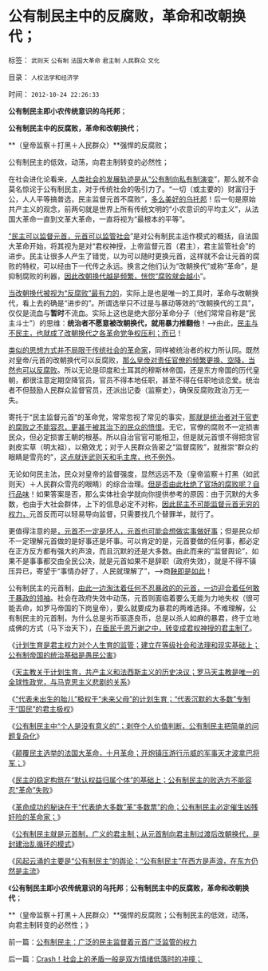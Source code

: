 # 公有制民主中的反腐败，革命和改朝换代；

标签： `武则天` `公有制` `法国大革命` `君主制` `人民群众` `文化` 

目录： `人权法学和经济学`

时间： `2012-10-24 22:26:33`

**公有制民主即小农传统意识的乌托邦**；

**公有制民主中的反腐败，革命和改朝换代**；

**（皇帝监察＋打黑＋人民群众）**强悍的反腐败；

公有制民主的低效，动荡，向君主制转变的必然性；

在社会进化论看来，[人类社会的发展轨迹是从“公有制向私有制演变](../../../2011/5/17/人类发展从公有制走向私有制.md)”，那么就不会莫名惊诧于公有制民主，对于传统社会的吸引力了。“一切（或主要的）财富归于公，人人平等搞普选，民主监督元首不腐败”，[多么美好的乌托邦](../../../2012/8/28/“中等收入陷阱”与“民主，专制，独裁”无关.md)！后一句是原始共产主义的观念，前两句就是世界上所有传统文明的“小农意识的平均主义”，从法国大革命一直到文革大革命，一直将视为“最根本的平等”。

[“民主可以监督元首，元首可以监管社会](../../../2009/3/2/人性本私；民主不是治腐败的速效灵丹.md)”是对公有制民主运作模式的概括，自法国大革命开始，将其视为是对“君权神授，上帝监督元首（君主），君主监管社会”的进步。民主让很多人产生了错觉，以为可以随时更换元首，这样就不会让元首的腐败的特权，可以经由下一代传之永远。换言之他们认为“改朝换代”或称“革命”，是抑制腐败的利器，[因此改朝换代越是频繁，恍惚“腐败就会越小](../../../2012/3/1/民主的法学常识和私有制和自由.md)”。

[当改朝换代被视为“反腐败”最有力的](../../../2011/11/4/独裁者未必真独裁，贪官未必真的是贪.md)，实际上是也是唯一的工具时，革命与改朝换代，看上去的确是“进步的”。所谓选举只不过是与暴动等效的“改朝换代的工具”，仅仅是流血与**暂时**不流血。实际上这也是绝大部分革命分子（他们常常自称是“民主斗士”）的思维：**统治者不愿意被改朝换代，就用暴力推翻他**！——>由此，[民主与不民主，也就成了改朝换代之各革命党争权压利；而已](../../../2011/11/2/传染性BUG型精神病.md)！

[类似的思想方式并不局限于传统社会的革命家](../../../2010/5/14/唯恐天下不乱的革命家.md)，同样被统治者的权力所认同。既然对皇帝/元首的改朝换代可以反腐败，[那么皇帝对责任官僚的频繁更换、空降，当然也可以反腐败](../../../2010/11/24/空降比采邑制伤害大；地方主义的积极性；.md)。所以无论是印度和土耳其的穆斯林帝国，还是东方帝国的历代皇朝，都很注意定期空降官员，官员不得本地任职，甚至不得在任职地谈恋爱。统治者不但鼓励人民群众监督官员，还派出记委（监察史），确保反腐败政治万无一失。

寄托于“民主监督元首”的革命党，常常忽视了常见的事实，[那就是统治者对于官吏的腐败之不能容忍，更甚于被其治下的民众的愤恨](../../../2010/3/1/讲民主的反腐败，从何说起？.md)。无它，官僚的腐败不一定损害民众，但必定损害王朝的根基。所以自治官官可能相卫，但是就元首恨不得把贪官剥皮实草（明太祖），以儆效尤；对于人民群众告密之“监督腐败”，就推崇“群众的眼睛是雪亮的”，[这点就连武则天和毛主席，也不例外](../../../2012/3/17/文革的本意是好的，才是最可怕的.md)。

无论如何民主法，民众对皇帝的监督强度，显然远远不及（皇帝监察＋打黑（如武则天）＋人民群众雪亮的眼睛）的综合治理。[但是否由此杜绝了官场的腐败呢？自行品味](../../../2010/12/14/采邑和皇权，阿克顿勋爵和国民主权原理.md)！如果答案是否，那么实体社会学就向你提供参考的原因：由于沉默的大多数，也由于大社会群体，上下的信息必定不对称，[因此民主不可能监督元首无穷的权力，](../../../2012/9/13/监管住希特勒！.md)元首反而可以轻易导向监督，只需要找几个替罪羊，就行了。

更值得注意的是[，元首不一定是坏人，元首也可能会想做实事做好事](../../../2012/10/15/欧洲的国王和皇帝很革命，很进步.md)；但是民众却不一定理解元首做的是好事还是坏事。可以肯定的是，元首要做的任何事，都必定在正方反方都有强大的声浪，而且沉默的还是大多数。由此而来的“监督舆论”，如果不是事事都交由全民公决，就是元首如果不是辞职（政府失效），就是不得不镇压异已，寄望于“事情办好了，人民就理解了”，——>商[鞅即是如此](../../../2010/6/8/民主和专制优劣比较约束定理;商鞅变法和最失败的法家.md)！

公有制民主的元首制，[由此一边淘汰着任何不忍暴政的的元首，一边迎合着任何敢于暴政的领袖](../../../2011/6/4/最不坏定律：没有最坏的，只有更坏的.md)。社会在政府失效中动荡，元首则面临着要么无能为力地失权（很可能丢命，如罗马帝国的下岗皇帝），要么就要成为暴君的两难选择。不难理解，公有制民主的元首制，为什么总是劣币驱逐良币，总是以杀人如麻的暴君，终于立地成佛的方式（马下治天下），[在臣民千恩万谢之中，转变成君权神授的君主制了](../../../2012/6/7/革命是不可能的，也是不必要的；.md)。

《[计划生育是君主权力对个人生育的监管；建立在等级社会和法理和现实基础上；公有制帝国的统治基础是愚民公害](../../../2012/10/20/计划生育是君主权力对生育私权的监管.md)》

《[天主教关于计划生育，共产主义和法西斯主义的历史决议；罗马天主教是唯一的全球性政党，与马克思主义悲剧的关系](../../../2012/10/20/天主教关于计划生育，共产主义和法西斯的历史决议；.md)》

《[“代表未出生的胎儿”极权于“未来父母”的计划生育；“代表沉默的大多数”专制于“国民”的君主极权](../../../2012/10/22/基督教信仰的计划生育.md)》

《[公有制民主中“个人是没有意义的”；剥夺个人价值判断，公有制民主把简单的问题复杂化](../../../2012/10/22/公有制民主中“个人没有意义”的集体主义的“愚民”.md)》

《[颠覆民主选举的法国大革命，十月革命；开炮镇压游行示威的军事天才波拿巴将军；](../../../2012/10/22/大炮镇压游行示威的军事天才.md)》

《[民主的稳定构筑在“默认权益归属个体”的基础上；公有制民主的败选方不能容忍“革命”失败](../../../2012/10/23/公有制民主的败选方不可能容忍失败.md)》

《[革命成功的秘诀在于“代表绝大多数”革“多数票”的命；公有制民主必定催生凶残奸险的革命家；](../../../2012/10/23/“法西斯主义是行动，从来不是理论”（墨索里尼）；.md)》

《[公有制民主就是元首制，广义的君主制；从元首制向君主制过渡后改朝换代，是封建治乱循环的模式](../../../2012/10/23/“人民主权论”与“极权”君权神授”,可完全统一.md)》

《[风起云涌的主要是“公有制民主”的舆论；“公有制民主”在西方是声浪，在东方仍然是主流](../../../2012/10/24/公有制民主：广泛的民主监督着元首广泛监管的权力.md)》

《**公有制民主即小农传统意识的乌托邦**；**公有制民主中的反腐败，革命和改朝换代**；

**（皇帝监察＋打黑＋人民群众）**强悍的反腐败；公有制民主的低效，动荡，向君主制转变的必然性；》



前一篇：[公有制民主：广泛的民主监督着元首广泛监管的权力](../../../2012/10/24/公有制民主：广泛的民主监督着元首广泛监管的权力.md)

后一篇：[Crash！社会上的矛盾一般是双方情绪低落时的冲撞；](../../../2012/10/24/Crash！社会上的矛盾一般是双方情绪低落时的冲撞；.md)